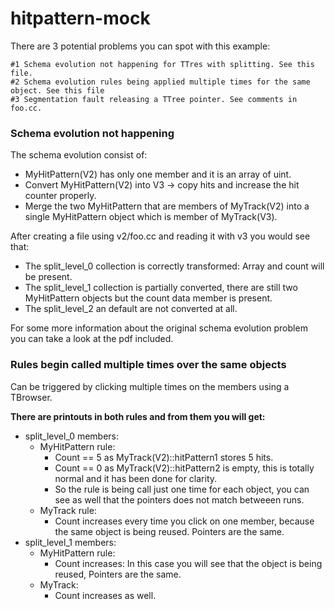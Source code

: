 hitpattern-mock
===============
There are 3 potential problems you can spot with this example:

    #1 Schema evolution not happening for TTres with splitting. See this file.
    #2 Schema evolution rules being applied multiple times for the same object. See this file
    #3 Segmentation fault releasing a TTree pointer. See comments in foo.cc.

### Schema evolution not happening

The schema evolution consist of:

- MyHitPattern(V2) has only one member and it is an array of uint.
- Convert MyHitPattern(V2) into V3 -> copy hits and increase the hit counter properly.
- Merge the two MyHitPattern that are members of MyTrack(V2) into a single MyHitPattern object which is member of MyTrack(V3).

After creating a file using v2/foo.cc and reading it with v3 you would see that:

- The split_level_0 collection is correctly transformed: Array and count will be present.
- The split_level_1 collection is partially converted, there are still two MyHitPattern objects but the count data member is present.
- The split_level_2 an default are not converted at all.

For some more information about the original schema evolution problem you can take a look at the pdf included.


### Rules begin called multiple times over the same objects

Can be triggered by clicking multiple times on the members using a TBrowser.

**There are printouts in both rules and from them you will get:**

* split_level_0 members:
    * MyHitPattern rule:
        * Count == 5 as MyTrack(V2)::hitPattern1 stores 5 hits.
        * Count == 0 as MyTrack(V2)::hitPattern2 is empty, this is totally normal and it has been done for clarity.
        * So the rule is being call just one time for each object, you can see as well that the pointers does not match betweeen runs.
    * MyTrack rule:
        * Count increases every time you click on one member, because the same object is being reused. Pointers are the same.
* split_level_1 members:
    * MyHitPattern rule:
        * Count increases: In this case you will see that the object is being reused, Pointers are the same.
    * MyTrack:
        * Count increases as well.

